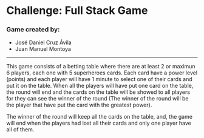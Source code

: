 # Challenge: Full Stack Game
### Game created by:
- José Daniel Cruz Ávila
- Juan Manuel Montoya
-----
This game consists of a betting table where there are at least 2 or maximun 6 players, each one with 5 superheroes cards. Each card have a power level (points) and each player will have 1 minute to select one of their cards and put it on the table. When all the players will have put one card on the table, the round will end and the cards on the table will be showed to all players for they can see the winner of the round (The winner of the round will be the player that have put the card with the greatest power).

The winner of the round will keep all the cards on the table, and, the game will end when the players had lost all their cards and only one player have all of them.

